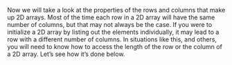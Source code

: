 Now we will take a look at the properties of the rows and columns that make up 2D arrays. Most of the time each row in a 2D array will have the same number of columns, but that may not always be the case. If you were to initialize a 2D array by listing out the elements individually, it may lead to a row with a different number of columns. In situations like this, and others, you will need to know how to access the length of the row or the column of a 2D array. Let’s see how it’s done below.

